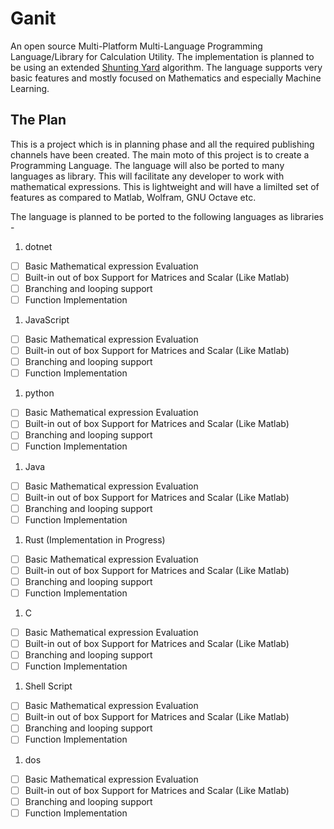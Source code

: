 # Ganit
An open source Multi-Platform Multi-Language Programming Language/Library for Calculation Utility. The implementation is planned to be using an extended [Shunting Yard](https://en.wikipedia.org/wiki/Shunting-yard_algorithm) algorithm. The language supports very basic features and mostly focused on Mathematics and especially Machine Learning.

## The Plan

This is a project which is in planning phase and all the required publishing channels have been created. The main moto of this project is to create a Programming Language. The language will also be ported to many languages as library. This will facilitate any developer to work with mathematical expressions. This is lightweight and will have a limilted set of features as compared to Matlab, Wolfram, GNU Octave etc.

The language is planned to be ported to the following languages as libraries -

1. dotnet
  - [ ] Basic Mathematical expression Evaluation
  - [ ] Built-in out of box Support for Matrices and Scalar (Like Matlab)
  - [ ] Branching and looping support
  - [ ] Function Implementation
  
1. JavaScript
  - [ ] Basic Mathematical expression Evaluation
  - [ ] Built-in out of box Support for Matrices and Scalar (Like Matlab)
  - [ ] Branching and looping support
  - [ ] Function Implementation
  
1. python
  - [ ] Basic Mathematical expression Evaluation
  - [ ] Built-in out of box Support for Matrices and Scalar (Like Matlab)
  - [ ] Branching and looping support
  - [ ] Function Implementation
  
1. Java
  - [ ] Basic Mathematical expression Evaluation
  - [ ] Built-in out of box Support for Matrices and Scalar (Like Matlab)
  - [ ] Branching and looping support
  - [ ] Function Implementation
  
1. Rust (Implementation in Progress)
  - [ ] Basic Mathematical expression Evaluation
  - [ ] Built-in out of box Support for Matrices and Scalar (Like Matlab)
  - [ ] Branching and looping support
  - [ ] Function Implementation
  
1. C
  - [ ] Basic Mathematical expression Evaluation
  - [ ] Built-in out of box Support for Matrices and Scalar (Like Matlab)
  - [ ] Branching and looping support
  - [ ] Function Implementation
  
1. Shell Script
  - [ ] Basic Mathematical expression Evaluation
  - [ ] Built-in out of box Support for Matrices and Scalar (Like Matlab)
  - [ ] Branching and looping support
  - [ ] Function Implementation
  
1. dos
  - [ ] Basic Mathematical expression Evaluation
  - [ ] Built-in out of box Support for Matrices and Scalar (Like Matlab)
  - [ ] Branching and looping support
  - [ ] Function Implementation
